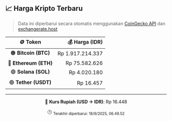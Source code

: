 

<!-- HARGA_KRIPTO -->
## 📈 Harga Kripto Terbaru

> Data ini diperbarui secara otomatis menggunakan [CoinGecko API](https://www.coingecko.com/) dan [exchangerate.host](https://exchangerate.host/)

<div align="center">

| 🪙 Token | 💰 Harga (IDR) |
|:------:|---------------:|
| 🟠 **Bitcoin (BTC)**   | Rp 1.917.214.337 |
| 🔵 **Ethereum (ETH)**  | Rp 75.582.626 |
| 🟣 **Solana (SOL)**    | Rp 4.020.180 |
| 🟢 **Tether (USDT)**   | Rp 16.457 |

---

💱 **Kurs Rupiah (USD → IDR)**: Rp 16.448

🕒 <sub>Terakhir diperbarui: 18/9/2025, 06.49.52</sub>

</div>
<!-- /HARGA_KRIPTO -->